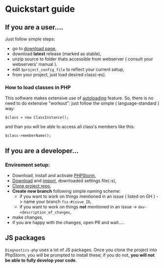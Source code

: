 # Quickstart guide

## If you are a user....
Just follow simple steps:
* go to [download page](https://bitbucket.org/aws-labs/diagnostics-php/downloads/),
* download **latest** release (marked as stable),
* unzip source to folder thats accessible from webserver ( consult your webservers' manual ).
* edit `$project_config_file` to reflect your current setup,
* from your project, just load desired class(-es).

### How to load classes in PHP
This software makes extensive use of [autoloading](https://www.php.net/manual/en/language.oop5.autoload.php) feature.
So, there is no need to do extensive "workout": just follow the simple ( language-standard ) way:

```phpt
$class = new ClassInstance();
```
and than you will be able to access all class's members like this:
```phpt
$class->memberName();
```

## If you are a developer...
### Enviroment setup:
* Download, install and activate [PHPStorm](https://www.jetbrains.com/phpstorm/download/#section=mac),
* [Download](https://github.com/awslabspl/phpstormsettings/archive/1.0.zip) and [import](https://www.jetbrains.com/help/phpstorm/sharing-your-ide-settings.html#import-export-settings-6-procedure), downloaded settings file(-s),
* [Clone project repo](https://www.jetbrains.com/help/webstorm/manage-projects-hosted-on-github.html#clone-from-GitHub),
* **Create new branch** following simple naming scheme:
    * if you want to work on things mentioned in an issue ( listed on GH ) -> name your branch `fix-#issue_ID`,
    * if you want to work on things **not** mentioned in an issue -> `dev-<description_of_changes`,
* make changes,
* if you are happy with the changes, open PR and wait.....

## JS packages

`Diagnostics-php` uses a lot of JS packages. Once you clone the project into PhpStorm, you will be prompted to install these; if you do not, **you will not be able to fully develop your code**.